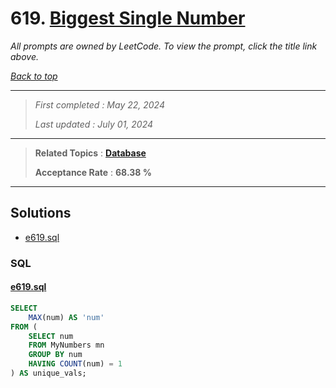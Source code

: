 # 619. [Biggest Single Number](<https://leetcode.com/problems/biggest-single-number>)

*All prompts are owned by LeetCode. To view the prompt, click the title link above.*

*[Back to top](<../README.md>)*

------

> *First completed : May 22, 2024*
>
> *Last updated : July 01, 2024*

------

> **Related Topics** : **[Database](<by_topic/Database.md>)**
>
> **Acceptance Rate** : **68.38 %**

------

## Solutions

- [e619.sql](<../my-submissions/e619.sql>)
### SQL
#### [e619.sql](<../my-submissions/e619.sql>)
```SQL
SELECT 
    MAX(num) AS 'num'
FROM (
    SELECT num
    FROM MyNumbers mn
    GROUP BY num
    HAVING COUNT(num) = 1
) AS unique_vals;
```

